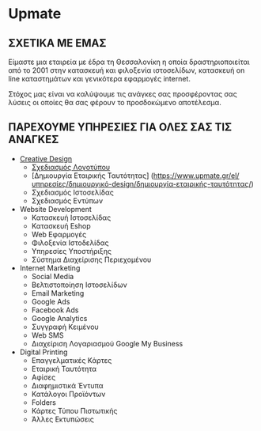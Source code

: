 # Upmate

## ΣΧΕΤΙΚΑ ΜΕ ΕΜΑΣ

Είμαστε μια εταιρεία με έδρα τη Θεσσαλονίκη η οποία δραστηριοποιείται από το 2001 στην κατασκευή και φιλοξενία ιστοσελίδων, κατασκευή on line καταστημάτων και γενικότερα εφαρμογές internet.

Στόχος μας είναι να καλύψουμε τις ανάγκες σας προσφέροντας σας λύσεις οι οποίες θα σας φέρουν το προσδοκώμενο αποτέλεσμα.

## ΠΑΡΕΧΟΥΜΕ ΥΠΗΡΕΣΙΕΣ ΓΙΑ ΟΛΕΣ ΣΑΣ ΤΙΣ ΑΝΑΓΚΕΣ

- [Creative Design](https://www.upmate.gr/el/%CF%85%CF%80%CE%B7%CF%81%CE%B5%CF%83%CE%AF%CE%B5%CF%82/%CE%B4%CE%B7%CE%BC%CE%B9%CE%BF%CF%85%CF%81%CE%B3%CE%B9%CE%BA%CF%8C-design/)
  - [Σχεδιασμός Λογοτύπου](https://www.upmate.gr/el/%CF%85%CF%80%CE%B7%CF%81%CE%B5%CF%83%CE%AF%CE%B5%CF%82/%CE%B4%CE%B7%CE%BC%CE%B9%CE%BF%CF%85%CF%81%CE%B3%CE%B9%CE%BA%CF%8C-design/%CF%83%CF%87%CE%B5%CE%B4%CE%B9%CE%B1%CF%83%CE%BC%CF%8C%CF%82-%CE%BB%CE%BF%CE%B3%CE%BF%CF%84%CF%8D%CF%80%CE%BF%CF%85/)
  - [Δημιουργία Εταιρικής Ταυτότητας] (https://www.upmate.gr/el/υπηρεσίες/δημιουργικό-design/δημιουργία-εταιρικής-ταυτότητας/)
  - Σχεδιασμός Ιστοσελίδας
  - Σχεδιασμός Εντύπων
- Website Development
  - Κατασκευή Ιστοσελίδας
  - Κατασκευή Eshop
  - Web Εφαρμογές
  - Φιλοξενία Ιστοδελίδας
  - Υπηρεσίες Υποστήριξης
  - Σύστημα Διαχείρισης Περιεχομένου
- Internet Marketing
  - Social Media
  - Βελτιστοποίηση Ιστοσελίδων
  - Email Marketing
  - Google Ads
  - Facebook Ads
  - Google Analytics
  - Συγγραφή Κειμένου
  - Web SMS
  - Διαχείριση Λογαριασμού Google My Business
- Digital Printing
  - Επαγγελματικές Κάρτες
  - Εταιρική Ταυτότητα
  - Αφίσες
  - Διαφημιστικά Έντυπα
  - Κατάλογοι Προϊόντων
  - Folders
  - Κάρτες Τύπου Πιστωτικής
  - Άλλες Εκτυπώσεις
